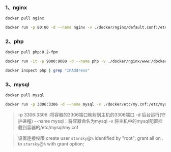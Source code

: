 ### 1、nginx   

```sh
docker pull nginx
```

```sh
docker run -p 80:80 -d --name nginx -v ./docker/nginx/default.conf:/etc/nginx/conf.d/default.conf -v ./docker/nginx/www:/docker/www  --privileged=true nginx
```

### 2、php

```sh
docker pull php:8.2-fpm
```

```sh
docker run -it -p 9000:9000 -d --name php -v ./docker/nginx/www:/docker/www -v ./docker/php/php.ini:/usr/local/etc/php/php.ini --privileged=true php:8.2-fpm
```

```sh
docker inspect php | grep "IPAddress"
```

### 3、mysql

```sh
docker pull mysql
```

```sh
docker run -p 3306:3306 -d --name mysql -v ./docker/etc/my.cnf:/etc/mysql/my.cnf --privileged=true -e MYSQL_ROOT_PASSWORD=root mysql
```

> -p 3306:3306 :将容器的3306端口映射到主机的3306端口
-d 后台运行(守护进程)
--name mysql：将容器命名为mysql
-v 将主机中的mysql配置挂载到容器的/etc/mysql/my.cnf

> 设置连接权限
create user `starsky`@`%` identified by "root";
grant all on *.* to `starsky`@`%` with grant option;
